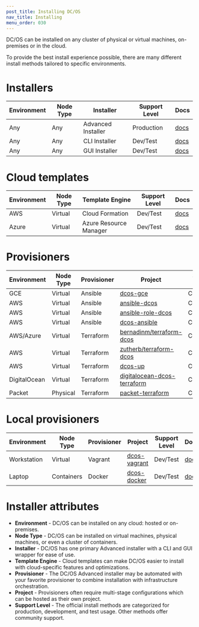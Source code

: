 ```yaml
---
post_title: Installing DC/OS
nav_title: Installing
menu_order: 030
---
```


DC/OS can be installed on any cluster of physical or virtual machines, on-premises or in the cloud.

To provide the best install experience possible, there are many different install methods tailored to specific environments.

# Installers

| Environment | Node Type | Installer | Support Level | Docs |
|-------------|-----------|-----------------|---------------|------|
| Any | Any | Advanced Installer | Production | [docs](/docs/1.10/installing/advanced-installer/) |
| Any | Any | CLI Installer | Dev/Test | [docs](/docs/1.10/installing/cli-installer/) |
| Any | Any | GUI Installer | Dev/Test | [docs](/docs/1.10/installing/gui-installer/) |

# Cloud templates

| Environment | Node Type | Template Engine | Support Level | Docs |
|-------------|-----------|-----------------|---------------|------|
| AWS | Virtual | Cloud Formation | Dev/Test | [docs](/docs/1.10/installing/cloud-templates/aws/) |
| Azure | Virtual | Azure Resource Manager | Dev/Test | [docs](/docs/1.10/installing/cloud-templates/azure/) |

# Provisioners

| Environment | Node Type | Provisioner | Project | Support Level | Docs |
|-------------|-----------|-------------|---------|---------------|------|
| GCE | Virtual | Ansible | [dcos-gce](https://github.com/dcos-labs/dcos-gce) | Community | [docs](/docs/1.10/installing/ansible/gce/) |
| AWS | Virtual | Ansible | [ansible-dcos](https://github.com/vishnudxb/ansible-dcos) | Community | N/A |
| AWS | Virtual | Ansible | [ansible-role-dcos](https://github.com/mGageTechOps/ansible-role-dcos) | Community | N/A |
| AWS | Virtual | Ansible | [dcos-ansible](https://github.com/kbokh/dcos-ansible) | Community | N/A |
| AWS/Azure | Virtual | Terraform | [bernadinm/terraform-dcos](https://github.com/bernadinm/terraform-dcos) | Community | N/A |
| AWS | Virtual | Terraform | [zutherb/terraform-dcos](https://github.com/zutherb/terraform-dcos) | Community | N/A |
| AWS | Virtual | Terraform | [dcos-up](https://github.com/kensuio/dcos-up) | Community | N/A |
| DigitalOcean | Virtual | Terraform | [digitalocean-dcos-terraform](https://github.com/jmarhee/digitalocean-dcos-terraform) | Community | [docs](/docs/1.10/installing/terraform/digitalocean/) |
| Packet | Physical | Terraform | [packet-terraform](https://github.com/dcos/packet-terraform) | Community | [docs](/docs/1.10/installing/terraform/packet/) |

# Local provisioners

| Environment | Node Type | Provisioner | Project | Support Level | Docs |
|-------------|-----------|-------------|---------|---------------|------|
| Workstation | Virtual | Vagrant | [dcos-vagrant](https://github.com/dcos/dcos-vagrant) | Dev/Test | [docs](/docs/1.10/installing/local/) |
| Laptop | Containers | Docker | [dcos-docker](https://github.com/dcos/dcos-docker) | Dev/Test | [docs](/docs/1.10/installing/local/) |

# Installer attributes

- **Environment** - DC/OS can be installed on any cloud: hosted or on-premises.
- **Node Type** - DC/OS can be installed on virtual machines, physical machines, or even a cluster of containers.
- **Installer** - DC/OS has one primary Advanced installer with a CLI and GUI wrapper for ease of use.
- **Template Engine** - Cloud templates can make DC/OS easier to install with cloud-specific features and optimizations.
- **Provisioner** - The DC/OS Advanced installer may be automated with your favorite provisioner to combine installation with infrastructure orchestration.
- **Project** - Provisioners often require multi-stage configurations which can be hosted as their own project.
- **Support Level** - The official install methods are categorized for production, development, and test usage. Other methods offer community support.

